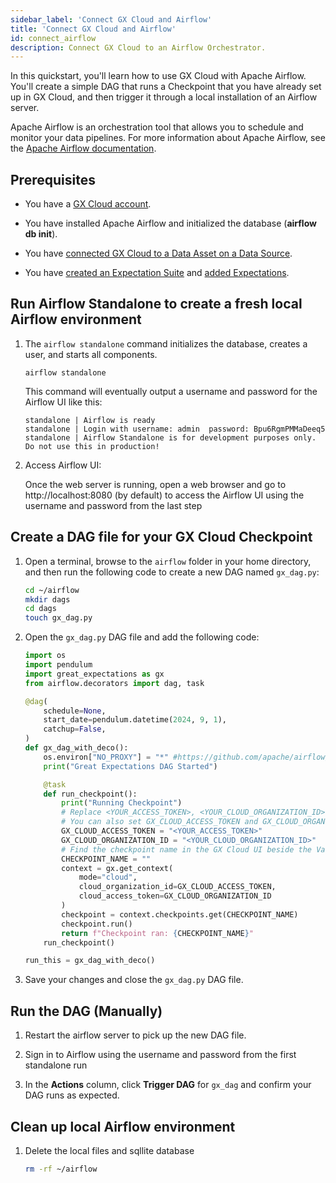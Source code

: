 ```yaml
---
sidebar_label: 'Connect GX Cloud and Airflow'
title: 'Connect GX Cloud and Airflow'
id: connect_airflow
description: Connect GX Cloud to an Airflow Orchestrator.
---
```


In this quickstart, you'll learn how to use GX Cloud with Apache Airflow. You'll create a simple DAG that runs a Checkpoint that you have already set up in GX Cloud, and then trigger it through a local installation of an Airflow server.

Apache Airflow is an orchestration tool that allows you to schedule and monitor your data pipelines. For more information about Apache Airflow, see the [Apache Airflow documentation](https://airflow.apache.org/docs/apache-airflow/stable/index.html).

## Prerequisites

- You have a [GX Cloud account](https://greatexpectations.io/cloud).

- You have installed Apache Airflow and initialized the database (__airflow db init__).

- You have [connected GX Cloud to a Data Asset on a Data Source](/cloud/data_assets/manage_data_assets.md).

- You have [created an Expectation Suite](/cloud/expectation_suites/manage_expectation_suites.md) and [added Expectations](/cloud/expectations/manage_expectations.md#add-an-expectation).


## Run Airflow Standalone to create a fresh local Airflow environment

1. The `airflow standalone` command initializes the database, creates a user, and starts all components.

    ``` title="Terminal input"
    airflow standalone
    ```

    This command will eventually output a username and password for the Airflow UI like this:

    ``` title="Terminal input"
    standalone | Airflow is ready
    standalone | Login with username: admin  password: Bpu6RgmPMMaDeeq5
    standalone | Airflow Standalone is for development purposes only. Do not use this in production!
    ```

2. Access Airflow UI:

    Once the web server is running, open a web browser and go to http://localhost:8080 (by default) to access the Airflow UI using the username and password from the last step


## Create a DAG file for your GX Cloud Checkpoint

1. Open a terminal, browse to the `airflow` folder in your home directory, and then run the following code to create a new DAG named `gx_dag.py`:

    ```bash title="Terminal input"
    cd ~/airflow
    mkdir dags
    cd dags
    touch gx_dag.py
    ```

2. Open the `gx_dag.py` DAG file and add the following code:

    ```python
    import os
    import pendulum
    import great_expectations as gx
    from airflow.decorators import dag, task

    @dag(
        schedule=None,
        start_date=pendulum.datetime(2024, 9, 1),
        catchup=False,
    )
    def gx_dag_with_deco():
        os.environ["NO_PROXY"] = "*" #https://github.com/apache/airflow/discussions/24463
        print("Great Expectations DAG Started")

        @task
        def run_checkpoint():
            print("Running Checkpoint")
            # Replace <YOUR_ACCESS_TOKEN>, <YOUR_CLOUD_ORGANIZATION_ID> with your credentials
            # You can also set GX_CLOUD_ACCESS_TOKEN and GX_CLOUD_ORGANIZATION_ID as environment variables
            GX_CLOUD_ACCESS_TOKEN = "<YOUR_ACCESS_TOKEN>"
            GX_CLOUD_ORGANIZATION_ID = "<YOUR_CLOUD_ORGANIZATION_ID>"
            # Find the checkpoint name in the GX Cloud UI beside the Validate button
            CHECKPOINT_NAME = ""
            context = gx.get_context(
                mode="cloud", 
                cloud_organization_id=GX_CLOUD_ACCESS_TOKEN, 
                cloud_access_token=GX_CLOUD_ORGANIZATION_ID
            )
            checkpoint = context.checkpoints.get(CHECKPOINT_NAME)
            checkpoint.run()
            return f"Checkpoint ran: {CHECKPOINT_NAME}"
        run_checkpoint()

    run_this = gx_dag_with_deco()
    ```

3. Save your changes and close the `gx_dag.py` DAG file.

## Run the DAG (Manually)

1. Restart the airflow server to pick up the new DAG file.

2. Sign in to Airflow using the username and password from the first standalone run

3. In the **Actions** column, click **Trigger DAG** for `gx_dag` and confirm your DAG runs as expected.

## Clean up local Airflow environment

1. Delete the local files and sqllite database

    ```bash title="Terminal input"
    rm -rf ~/airflow
    ```
